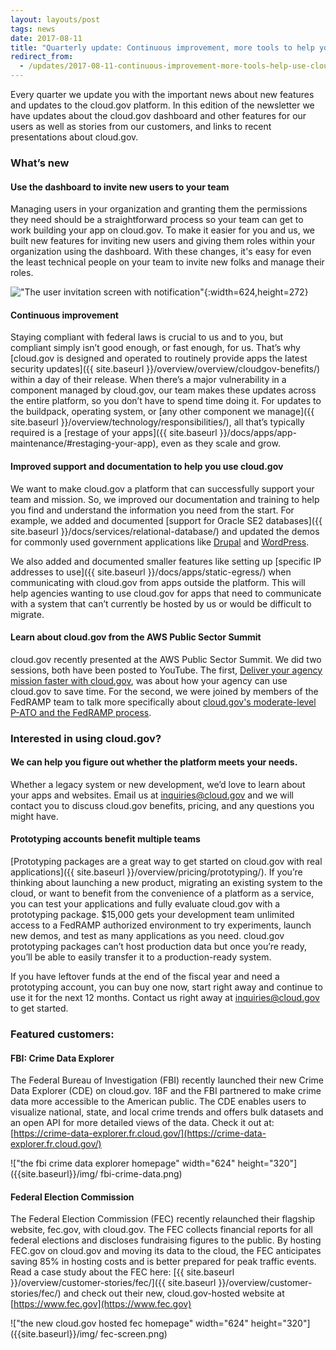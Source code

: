 ```yaml
---
layout: layouts/post
tags: news
date: 2017-08-11
title: "Quarterly update: Continuous improvement, more tools to help you use cloud.gov"
redirect_from:
  - /updates/2017-08-11-continuous-improvement-more-tools-help-use-cloud-gov/
---
```


Every quarter we update you with the important news about new features and updates to the cloud.gov platform. In this edition of the newsletter we have updates about the cloud.gov dashboard and other features for our users as well as stories from our customers, and links to recent presentations about cloud.gov.

### What’s new

#### Use the dashboard to invite new users to your team

Managing users in your organization and granting them the permissions they need should be a straightforward process so your team can get to work building your app on cloud.gov. To make it easier for you and us, we built new features for inviting new users and giving them roles within your organization using the dashboard. With these changes, it's easy for even the least technical people on your team to invite new folks and manage their roles.

!["The user invitation screen with notification"]({{site.baseurl}}/img/invite-users.png){:width=624,height=272}

#### Continuous improvement

Staying compliant with federal laws is crucial to us and to you, but compliant simply isn’t good enough, or fast enough, for us. That’s why [cloud.gov is designed and operated to routinely provide apps the latest security updates]({{ site.baseurl }}/overview/overview/cloudgov-benefits/) within a day of their release. When there’s a major vulnerability in a component managed by cloud.gov, our team makes these updates across the entire platform, so you don’t have to spend time doing it. For updates to the buildpack, operating system, or [any other component we manage]({{ site.baseurl }}/overview/technology/responsibilities/), all that’s typically required is a [restage of your apps]({{ site.baseurl }}/docs/apps/app-maintenance/#restaging-your-app), even as they scale and grow.

#### Improved support and documentation to help you use cloud.gov

We want to make cloud.gov a platform that can successfully support your team and mission. So, we improved our documentation and training to help you find and understand the information you need from the start. For example, we added and documented [support for Oracle SE2 databases]({{ site.baseurl }}/docs/services/relational-database/) and updated the demos for commonly used government applications like [Drupal](https://github.com/18F/cf-ex-drupal) and [WordPress](https://github.com/18f/cf-ex-wordpress).

We also added and documented smaller features like setting up [specific IP addresses to use]({{ site.baseurl }}/docs/apps/static-egress/) when communicating with cloud.gov from apps outside the platform. This will help agencies wanting to use cloud.gov for apps that need to communicate with a system that can’t currently be hosted by us or would be difficult to migrate.

#### Learn about cloud.gov from the AWS Public Sector Summit

cloud.gov recently presented at the AWS Public Sector Summit. We did two sessions, both have been posted to YouTube. The first, [Deliver your agency mission faster with cloud.gov](https://www.youtube.com/watch?v=NGmDhWEfMuo&list=PLhr1KZpdzukePsKIUofhgp50b63-5yr1V&index=78), was about how your agency can use cloud.gov to save time. For the second, we were joined by members of the FedRAMP team to talk more specifically about [cloud.gov's moderate-level P-ATO and the FedRAMP process](https://www.youtube.com/watch?v=iXqbIxtiwQY&index=87&list=PLhr1KZpdzukePsKIUofhgp50b63-5yr1V).

### Interested in using cloud.gov?

#### We can help you figure out whether the platform meets your needs.

Whether a legacy system or new development, we’d love to learn about your apps and websites. Email us at [inquiries@cloud.gov](mailto:inquiries@cloud.gov) and we will contact you to discuss cloud.gov benefits, pricing, and any questions you might have.

#### Prototyping accounts benefit multiple teams

[Prototyping packages are a great way to get started on cloud.gov with real applications]({{ site.baseurl }}/overview/pricing/prototyping/). If you’re thinking about launching a new product, migrating an existing system to the cloud, or want to benefit from the convenience of a platform as a service, you can test your applications and fully evaluate cloud.gov with a prototyping package. $15,000 gets your development team unlimited access to a FedRAMP authorized environment to try experiments, launch new demos, and test as many applications as you need. cloud.gov prototyping packages can’t host production data but once you’re ready, you’ll be able to easily transfer it to a production-ready system.

If you have leftover funds at the end of the fiscal year and need a prototyping account, you can buy one now, start right away and continue to use it for the next 12 months. Contact us right away at [inquiries@cloud.gov](mailto:inquiries@cloud.gov) to get started.

### Featured customers:

#### FBI: Crime Data Explorer

The Federal Bureau of Investigation (FBI) recently launched their new Crime Data Explorer (CDE) on cloud.gov. 18F and the FBI partnered to make crime data more accessible to the American public. The CDE enables users to visualize national, state, and local crime trends and offers bulk datasets and an open API for more detailed views of the data. Check it out at: [https://crime-data-explorer.fr.cloud.gov/](https://crime-data-explorer.fr.cloud.gov/)

!["the fbi crime data explorer homepage" width="624" height="320"]({{site.baseurl}}/img/ fbi-crime-data.png)

#### Federal Election Commission

The Federal Election Commission (FEC) recently relaunched their flagship website, fec.gov, with cloud.gov. The FEC collects financial reports for all federal elections and discloses fundraising figures to the public. By hosting FEC.gov on cloud.gov and moving its data to the cloud, the FEC anticipates saving 85% in hosting costs and is better prepared for peak traffic events. Read a case study about the FEC here: [{{ site.baseurl }}/overview/customer-stories/fec/]({{ site.baseurl }}/overview/customer-stories/fec/) and check out their new, cloud.gov-hosted website at [https://www.fec.gov](https://www.fec.gov)

!["the new cloud.gov hosted fec homepage" width="624" height="320"]({{site.baseurl}}/img/ fec-screen.png)
